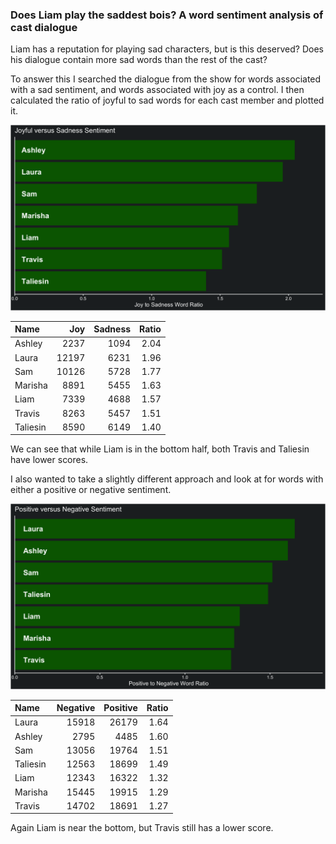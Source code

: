 ### Does Liam play the saddest bois? A word sentiment analysis of cast dialogue

Liam has a reputation for playing sad characters, but is this deserved? Does his dialogue contain more sad words than the rest of the cast?

To answer this I searched the dialogue from the show for words associated with a sad sentiment, and words associated with joy as a control. I then calculated the ratio of joyful to sad words for each cast member and plotted it.

![joyful vs sad](https://github.com/KyleOfCanada/CRDialogue/raw/main/plots/joySadPlot.png)


|Name     |   Joy| Sadness| Ratio|
|:--------|-----:|-------:|-----:|
|Ashley   |  2237|    1094|  2.04|
|Laura    | 12197|    6231|  1.96|
|Sam      | 10126|    5728|  1.77|
|Marisha  |  8891|    5455|  1.63|
|Liam     |  7339|    4688|  1.57|
|Travis   |  8263|    5457|  1.51|
|Taliesin |  8590|    6149|  1.40|

We can see that while Liam is in the bottom half, both Travis and Taliesin have lower scores.

I also wanted to take a slightly different approach and look at for words with either a positive or negative sentiment.

![positive vs negative](https://github.com/KyleOfCanada/CRDialogue/raw/main/plots/positiveNegativePlot.png)


|Name     | Negative| Positive| Ratio|
|:--------|--------:|--------:|-----:|
|Laura    |    15918|    26179|  1.64|
|Ashley   |     2795|     4485|  1.60|
|Sam      |    13056|    19764|  1.51|
|Taliesin |    12563|    18699|  1.49|
|Liam     |    12343|    16322|  1.32|
|Marisha  |    15445|    19915|  1.29|
|Travis   |    14702|    18691|  1.27|

Again Liam is near the bottom, but Travis still has a lower score.